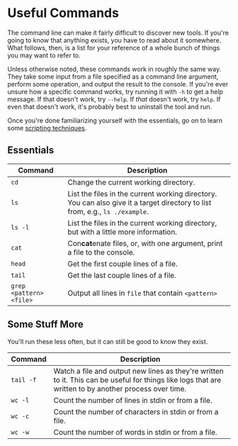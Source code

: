 # Useful Commands

The command line can make it fairly difficult to discover new tools. If you're
going to know that anything exists, you have to read about it somewhere. What
follows, then, is a list for your reference of a whole bunch of things you may
want to refer to.

Unless otherwise noted, these commands work in roughly the same way. They take
some input from a file specified as a command line argument, perform some
operation, and output the result to the console. If you're ever unsure how a
specific command works, try running it with `-h` to get a help message. If that
doesn't work, try `--help`. If *that* doesn't work, try `help`. If even that
doesn't work, it's probably best to uninstall the tool and run.

Once you're done familiarizing yourself with the essentials, go on to learn some
[scripting techniques](./scripting.html).

## Essentials

| Command | Description |
|---------|----|
| `cd`    | Change the current working directory. |
| `ls`    | List the files in the current working directory. You can also give it a target directory to list from, e.g., `ls ./example`. |
| `ls -l` | List the files in the current working directory, but with a little more information. |
| `cat`   | Con**cat**enate files, or, with one argument, print a file to the console. |
| `head`  | Get the first couple lines of a file. |
| `tail`  | Get the last couple lines of a file. |
| `grep <pattern> <file>` | Output all lines in `file` that contain `<pattern>` |

## Some Stuff More

You'll run these less often, but it can still be good to know they exist.


| Command | Description |
|---------|----|
| `tail -f` | Watch a file and output new lines as they're written to it. This can be useful for things like logs that are written to by another process over time. |
| `wc -l` | Count the number of lines in stdin or from a file. |
| `wc -c` | Count the number of characters in stdin or from a file. |
| `wc -w` | Count the number of words in stdin or from a file. |
